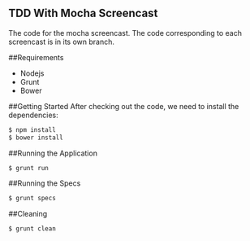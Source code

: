 TDD With Mocha Screencast
-------------------------
The code for the mocha screencast.
The code corresponding to each screencast is in its own branch.

##Requirements
+ Nodejs
+ Grunt
+ Bower

##Getting Started
After checking out the code, we need to install the dependencies:

```bash
$ npm install
$ bower install
```

##Running the Application
```bash
$ grunt run
```

##Running the Specs
```bash
$ grunt specs
```

##Cleaning
```bash
$ grunt clean
```


